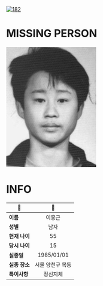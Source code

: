 [![182](https://img.shields.io/badge/%EC%8B%A4%EC%A2%85%EC%8B%A0%EA%B3%A0%EB%8A%94%20%EA%B5%AD%EB%B2%88%EC%97%86%EC%9D%B4-182-blue)](http://safe182.go.kr/index.do)

# MISSING PERSON

<img src="./missing_person.jpg">

# INFO

|🔑|💎|
|--|:--:|
|**이름**|이홍근|
|**성별**|남자|
|**현재 나이**|55|
|**당시 나이**|15|
|**실종일**|1985/01/01|
|**실종 장소**|서울 양천구 목동 |
|**특이사항**|정신지체|
